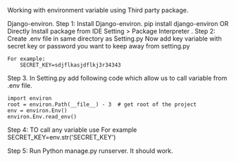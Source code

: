 Working with environment variable using Third party package.

Django-environ.
Step 1: Install Django-environ.
    pip install django-environ OR Directly Install package from IDE Setting > Package Interpreter . 
Step 2: Create .env file in same directory as Setting.py 
    Now add key variable with secret key or password you want to keep away from setting.py

    For example:
        SECRET_KEY=sdjflkasjdflkj3r34343 

Step 3. In Setting.py add following code which allow us to call variable from .env file.

    import environ
    root = environ.Path(__file__) - 3  # get root of the project
    env = environ.Env()
    environ.Env.read_env() 

Step 4: TO call any variable use
    For example
    SECRET_KEY=env.str('SECRET_KEY')

Step 5: Run Python manage.py runserver. It should work.